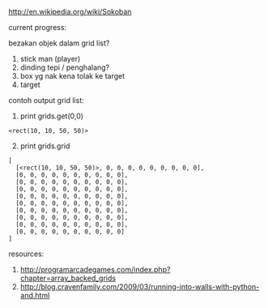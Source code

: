 http://en.wikipedia.org/wiki/Sokoban

current progress:

bezakan objek dalam grid list?

1. stick man (player)
2. dinding tepi / penghalang?
3. box yg nak kena tolak ke target 
4. target 

contoh output grid list:

1. print grids.get(0,0)

```
<rect(10, 10, 50, 50)>
```


2. print grids.grid


```
[
  [<rect(10, 10, 50, 50)>, 0, 0, 0, 0, 0, 0, 0, 0, 0], 
  [0, 0, 0, 0, 0, 0, 0, 0, 0, 0], 
  [0, 0, 0, 0, 0, 0, 0, 0, 0, 0], 
  [0, 0, 0, 0, 0, 0, 0, 0, 0, 0], 
  [0, 0, 0, 0, 0, 0, 0, 0, 0, 0], 
  [0, 0, 0, 0, 0, 0, 0, 0, 0, 0], 
  [0, 0, 0, 0, 0, 0, 0, 0, 0, 0], 
  [0, 0, 0, 0, 0, 0, 0, 0, 0, 0], 
  [0, 0, 0, 0, 0, 0, 0, 0, 0, 0], 
  [0, 0, 0, 0, 0, 0, 0, 0, 0, 0]
]
```





resources:

1. http://programarcadegames.com/index.php?chapter=array_backed_grids
2. http://blog.cravenfamily.com/2009/03/running-into-walls-with-python-and.html
